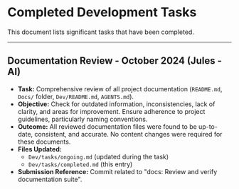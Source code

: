 # Completed Development Tasks

This document lists significant tasks that have been completed.

---

## Documentation Review - October 2024 (Jules - AI)

*   **Task:** Comprehensive review of all project documentation (`README.md`, `Docs/` folder, `Dev/README.md`, `AGENTS.md`).
*   **Objective:** Check for outdated information, inconsistencies, lack of clarity, and areas for improvement. Ensure adherence to project guidelines, particularly naming conventions.
*   **Outcome:** All reviewed documentation files were found to be up-to-date, consistent, and accurate. No content changes were required for these documents.
*   **Files Updated:**
    *   `Dev/tasks/ongoing.md` (updated during the task)
    *   `Dev/tasks/completed.md` (this entry)
*   **Submission Reference:** Commit related to "docs: Review and verify documentation suite".
